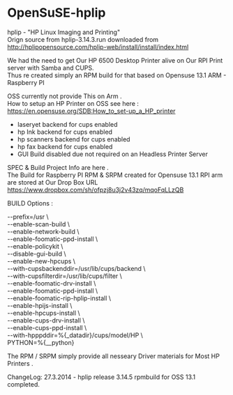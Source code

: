 OpenSuSE-hplip
==============

hplip - "HP Linux Imaging and Printing"<br>
Orign source from hplip-3.14.3.run downloaded from http://hplipopensource.com/hplip-web/install/install/index.html

We had the need to get Our HP 6500 Desktop Printer alive on Our RPI Print server with Samba and CUPS.<br>
Thus re created simply an RPM build  for that based on Opensuse 13.1 ARM - Raspberry PI<br>

 OSS currently not provide  This on Arm .<br>
 How to setup an HP Printer on OSS see here : https://en.opensuse.org/SDB:How_to_set-up_a_HP_printer


-  laseryet backend for cups enabled
-  hp Ink backend for cups enabled
-  hp scanners backend for cups enabled
-  hp fax backend for cups enabled
-  GUI Build disabled due not required on an Headless Printer Server 


  SPEC & Build Project  Info are here .<br>
  The Build for Raspberry PI RPM & SRPM created for Opensuse 13.1 RPI arm <br>
  are stored at Our Drop Box URL https://www.dropbox.com/sh/ofpzj8u3j2v43zq/mqoFqLLzQB <br>



BUILD Options :

   --prefix=/usr \  <br>
   --enable-scan-build \  <br>
   --enable-network-build \  <br>
   --enable-foomatic-ppd-install \  <br>
   --enable-policykit \  <br>
   --disable-gui-build \  <br>
   --enable-new-hpcups \  <br>
   --with-cupsbackenddir=/usr/lib/cups/backend \  <br>
   --with-cupsfilterdir=/usr/lib/cups/filter \  <br>
   --enable-foomatic-drv-install \  <br>
   --enable-foomatic-ppd-install \  <br>
   --enable-foomatic-rip-hplip-install \  <br>
   --enable-hpijs-install \  <br>
   --enable-hpcups-install \  <br>
   --enable-cups-drv-install \  <br>
   --enable-cups-ppd-install \  <br>
   --with-hpppddir=%{_datadir}/cups/model/HP \  <br>
   PYTHON=%{__python}  <br>
   
   
   The RPM / SRPM simply provide  all nesseary Driver  materials for Most HP Printers .
   
   ChangeLog:
   27.3.2014 - hplip release 3.14.5 rpmbuild for OSS 13.1 completed.
   
   
  
